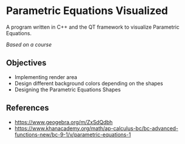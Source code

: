 # Parametric Equations Visualized
A program written in C++ and the QT framework to visualize Parametric Equations. 

*Based on a course*
## Objectives 
- Implementing render area
- Design different background colors depending on the shapes
- Designing the Parametric Equations Shapes

## References
- <https://www.geogebra.org/m/ZxSdQdbh>
- <https://www.khanacademy.org/math/ap-calculus-bc/bc-advanced-functions-new/bc-9-1/v/parametric-equations-1>
